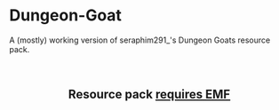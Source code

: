 # Dungeon-Goat
A (mostly) working version of  seraphim291_'s Dungeon Goats resource pack.

&nbsp;&nbsp;<h2 style="text-align: center;">**Resource pack <u>requires<u> EMF**</h2>
